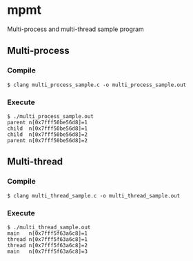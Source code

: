 # mpmt

Multi-process and multi-thread sample program

## Multi-process

### Compile

```shell
$ clang multi_process_sample.c -o multi_process_sample.out
```

### Execute

```shell
$ ./multi_process_sample.out
parent n[0x7fff50be56d8]=1
child  n[0x7fff50be56d8]=1
child  n[0x7fff50be56d8]=2
parent n[0x7fff50be56d8]=2
```

## Multi-thread

### Compile

```shell
$ clang multi_thread_sample.c -o multi_thread_sample.out
```

### Execute

```shell
$ ./multi_thread_sample.out
main   n[0x7fff5f63a6c8]=1
thread n[0x7fff5f63a6c8]=1
thread n[0x7fff5f63a6c8]=2
main   n[0x7fff5f63a6c8]=3
```
